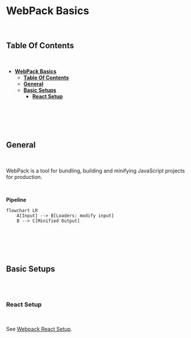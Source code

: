 # **WebPack Basics**
<br>

## **Table Of Contents**
<br>

- [**WebPack Basics**](#webpack-basics)
  - [**Table Of Contents**](#table-of-contents)
  - [**General**](#general)
  - [**Basic Setups**](#basic-setups)
    - [**React Setup**](#react-setup)

<br>
<br>
<br>
<br>

## **General**
<br>

WebPack is a tool for bundling, building and minifying JavaScript projects for production.

<br>

**Pipeline**

```mermaid
flowchart LR
    A[Input] --> B[Loaders: modify input]
    B --> C[Minified Output]
```

<br>
<br>
<br>
<br>

## **Basic Setups**
<br>
<br>

### **React Setup**
<br>

See [Webpack React Setup](./webpack_react_setup.md).